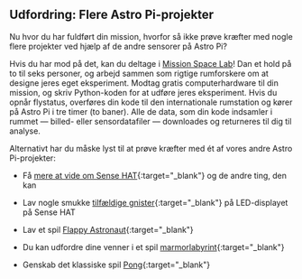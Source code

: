 ## Udfordring: Flere Astro Pi-projekter

Nu hvor du har fuldført din mission, hvorfor så ikke prøve kræfter med nogle flere projekter ved hjælp af de andre sensorer på Astro Pi?

Hvis du har mod på det, kan du deltage i [Mission Space Lab](https://astro-pi.org/missions/space-lab/)! Dan et hold på to til seks personer, og arbejd sammen som rigtige rumforskere om at designe jeres eget eksperiment. Modtag gratis computerhardware til din mission, og skriv Python-koden for at udføre jeres eksperiment. Hvis du opnår flystatus, overføres din kode til den internationale rumstation og kører på Astro Pi i tre timer (to baner). Alle de data, som din kode indsamler i rummet — billed- eller sensordatafiler — downloades og returneres til dig til analyse.

Alternativt har du måske lyst til at prøve kræfter med ét af vores andre Astro Pi-projekter:

+ Få [mere at vide om Sense HAT](https://projects.raspberrypi.org/en/projects/getting-started-with-the-sense-hat){:target="_blank"} og de andre ting, den kan

+ Lav nogle smukke [tilfældige gnister](https://projects.raspberrypi.org/en/projects/sense-hat-random-sparkles){:target="_blank"} på LED-displayet på Sense HAT

+ Lav et spil [Flappy Astronaut](https://projects.raspberrypi.org/en/projects/flappy-astronaut){:target="_blank"}

+ Du kan udfordre dine venner i et spil [marmorlabyrint](https://projects.raspberrypi.org/en/projects/sense-hat-marble-maze){:target="_blank"}

+ Genskab det klassiske spil [Pong](https://projects.raspberrypi.org/en/projects/sense-hat-pong){:target="_blank"}